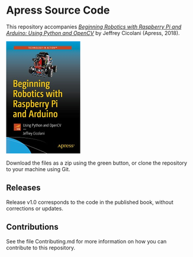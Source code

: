# Apress Source Code

This repository accompanies [*Beginning Robotics with Raspberry Pi and Arduino: Using Python and OpenCV*](https://www.apress.com/9781484234617) by Jeffrey Cicolani (Apress, 2018).

[comment]: #cover
![Cover image](9781484234617.jpg)

Download the files as a zip using the green button, or clone the repository to your machine using Git.

## Releases

Release v1.0 corresponds to the code in the published book, without corrections or updates.

## Contributions

See the file Contributing.md for more information on how you can contribute to this repository.